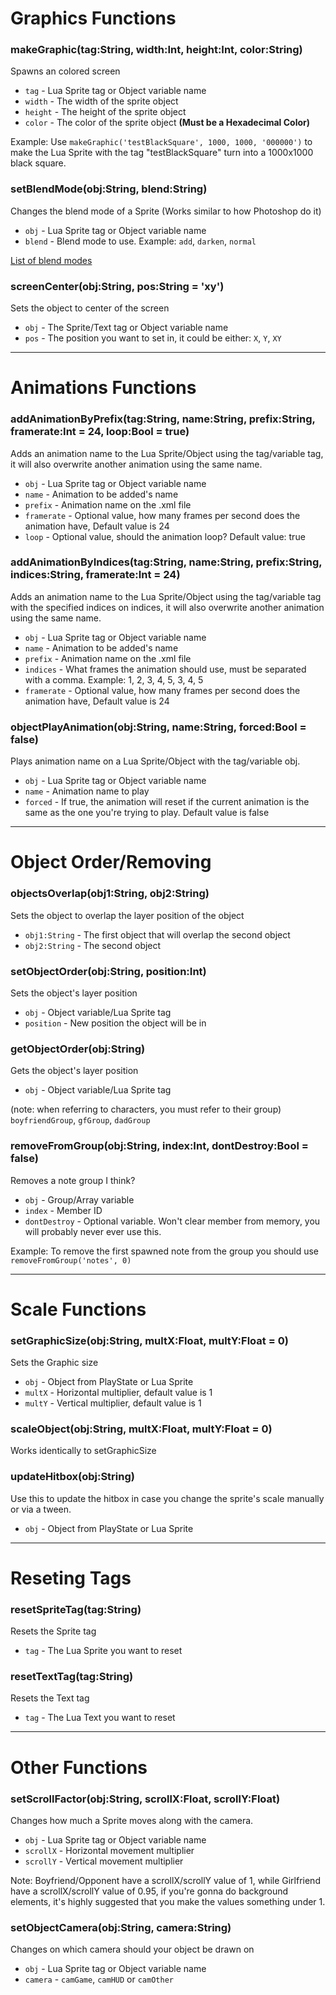 # Graphics Functions

### makeGraphic(tag:String, width:Int, height:Int, color:String)
Spawns an colored screen

- `tag` - Lua Sprite tag or Object variable name
- `width` - The width of the sprite object
- `height` - The height of the sprite object
- `color` - The color of the sprite object **(Must be a Hexadecimal Color)**

Example: Use `makeGraphic('testBlackSquare', 1000, 1000, '000000')` to make the Lua Sprite with the tag "testBlackSquare" turn into a 1000x1000 black square.

### setBlendMode(obj:String, blend:String)
Changes the blend mode of a Sprite (Works similar to how Photoshop do it)

- `obj` - Lua Sprite tag or Object variable name
- `blend` - Blend mode to use. Example: `add`, `darken`, `normal`

[List of blend modes](https://api.haxe.org/flash/display/BlendMode.html)

### screenCenter(obj:String, pos:String = 'xy')
Sets the object to center of the screen

- `obj` - The Sprite/Text tag or Object variable name
- `pos` - The position you want to set in, it could be either: `X`, `Y`, `XY`

***

# Animations Functions

### addAnimationByPrefix(tag:String, name:String, prefix:String, framerate:Int = 24, loop:Bool = true)
Adds an animation name to the Lua Sprite/Object using the tag/variable tag, it will also overwrite another animation using the same name.

- `obj` - Lua Sprite tag or Object variable name
- `name` - Animation to be added's name
- `prefix` - Animation name on the .xml file
- `framerate` - Optional value, how many frames per second does the animation have, Default value is 24
- `loop` - Optional value, should the animation loop? Default value: true

### addAnimationByIndices(tag:String, name:String, prefix:String, indices:String, framerate:Int = 24)
Adds an animation name to the Lua Sprite/Object using the tag/variable tag with the specified indices on indices, it will also overwrite another animation using the same name.

- `obj` - Lua Sprite tag or Object variable name
- `name` - Animation to be added's name
- `prefix` - Animation name on the .xml file
- `indices` - What frames the animation should use, must be separated with a comma. Example: 1, 2, 3, 4, 5, 3, 4, 5
- `framerate` - Optional value, how many frames per second does the animation have, Default value is 24

### objectPlayAnimation(obj:String, name:String, forced:Bool = false)
Plays animation name on a Lua Sprite/Object with the tag/variable obj.

- `obj` - Lua Sprite tag or Object variable name
- `name` - Animation name to play
- `forced` - If true, the animation will reset if the current animation is the same as the one you're trying to play. Default value is false

***

# Object Order/Removing

### objectsOverlap(obj1:String, obj2:String)
Sets the object to overlap the layer position of the object

- `obj1:String` - The first object that will overlap the second object
- `obj2:String` - The second object 

### setObjectOrder(obj:String, position:Int)
Sets the object's layer position

- `obj` - Object variable/Lua Sprite tag
- `position` - New position the object will be in

### getObjectOrder(obj:String)
Gets the object's layer position

- `obj` - Object variable/Lua Sprite tag

(note: when referring to characters, you must refer to their group) `boyfriendGroup`, `gfGroup`, `dadGroup`

### removeFromGroup(obj:String, index:Int, dontDestroy:Bool = false)
Removes a note group I think?

- `obj` - Group/Array variable
- `index` - Member ID
- `dontDestroy` - Optional variable. Won't clear member from memory, you will probably never ever use this.

Example: To remove the first spawned note from the group you should use `removeFromGroup('notes', 0)`
***

# Scale Functions

### setGraphicSize(obj:String, multX:Float, multY:Float = 0)
Sets the Graphic size

- `obj` - Object from PlayState or Lua Sprite
- `multX` - Horizontal multiplier, default value is 1
- `multY` - Vertical multiplier, default value is 1

### scaleObject(obj:String, multX:Float, multY:Float = 0)
Works identically to setGraphicSize

### updateHitbox(obj:String)
Use this to update the hitbox in case you change the sprite's scale manually or via a tween.

- `obj` - Object from PlayState or Lua Sprite

***

# Reseting Tags

### resetSpriteTag(tag:String)
Resets the Sprite tag

- `tag` - The Lua Sprite you want to reset

### resetTextTag(tag:String)
Resets the Text tag

- `tag` - The Lua Text you want to reset

***

# Other Functions
### setScrollFactor(obj:String, scrollX:Float, scrollY:Float)
Changes how much a Sprite moves along with the camera.

- `obj` - Lua Sprite tag or Object variable name
- `scrollX` - Horizontal movement multiplier
- `scrollY` - Vertical movement multiplier

Note: Boyfriend/Opponent have a scrollX/scrollY value of 1, while Girlfriend have a scrollX/scrollY value of 0.95, if you're gonna do background elements, it's highly suggested that you make the values something under 1.

### setObjectCamera(obj:String, camera:String)
Changes on which camera should your object be drawn on

- `obj` - Lua Sprite tag or Object variable name
- `camera` - `camGame`, `camHUD` or `camOther`